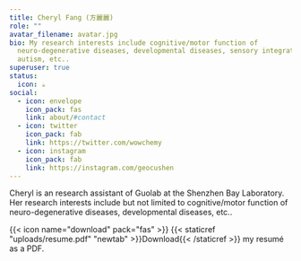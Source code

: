 ```yaml
---
title: Cheryl Fang (方麗麗)
role: ""
avatar_filename: avatar.jpg
bio: My research interests include cognitive/motor function of
  neuro-degenerative diseases, developmental diseases, sensory integration,
  autism, etc..
superuser: true
status:
  icon: ☕️
social:
  - icon: envelope
    icon_pack: fas
    link: about/#contact
  - icon: twitter
    icon_pack: fab
    link: https://twitter.com/wowchemy
  - icon: instagram
    icon_pack: fab
    link: https://instagram.com/geocushen
---
```



Cheryl is an research assistant  of Guolab at the Shenzhen Bay Laboratory. Her research interests include but not limited to cognitive/motor function of neuro-degenerative diseases, developmental diseases, etc..

{{< icon name="download" pack="fas" >}} {{< staticref "uploads/resume.pdf" "newtab" >}}Download{{< /staticref >}} my resumé as a PDF.